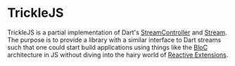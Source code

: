 # TrickleJS

TrickleJS is a partial implementation of Dart's [StreamController][sc] and [Stream][stream].
The purpose is to provide a library with a similar interface to Dart streams such that one could start
build applications using things like the [BloC][bloc] architecture in JS without diving into the hairy world of [Reactive Extensions][rxjs].

[sc]: https://api.dart.dev/stable/2.8.2/dart-async/StreamController-class.html
[stream]: https://api.dart.dev/stable/2.8.2/dart-async/Stream-class.html
[bloc]: https://flutter.dev/docs/development/data-and-backend/state-mgmt/options
[rxjs]: https://rxjs-dev.firebaseapp.com/
